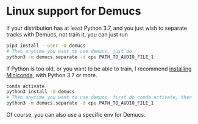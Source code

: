 # Linux support for Demucs

If your distribution has at least Python 3.7, and you just wish to separate
tracks with Demucs, not train it, you can just run

```bash
pip3 install --user -U demucs
# Then anytime you want to use demucs, just do
python3 -m demucs.separate -d cpu PATH_TO_AUDIO_FILE_1
```

If Python is too old, or you want to be able to train, I recommend [installing Miniconda][miniconda], with Python 3.7 or more.

```bash
conda activate
python3 install -U demucs
# Then anytime you want to use demucs, first do conda activate, then
python3 -m demucs.separate -d cpu PATH_TO_AUDIO_FILE_1
```

Of course, you can also use a specific env for Demucs.


[miniconda]: https://docs.conda.io/en/latest/miniconda.html#linux-installers